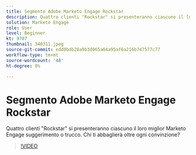 ```yaml
---
title: Segmento Adobe Marketo Engage Rockstar
description: Quattro clienti "Rockstar" si presenteranno ciascuno il loro miglior Marketo Engage suggerimento o trucco. Chi ti abbaglierà oltre ogni convinzione?
solution: Marketo Engage
role: User
level: Beginner
kt: 9707
thumbnail: 340311.jpeg
source-git-commit: edd0bdb28a9b3d065a64a95af6a216b747577c77
workflow-type: tm+mt
source-wordcount: '48'
ht-degree: 0%

---
```


# Segmento Adobe Marketo Engage Rockstar

Quattro clienti &quot;Rockstar&quot; si presenteranno ciascuno il loro miglior Marketo Engage suggerimento o trucco. Chi ti abbaglierà oltre ogni convinzione?

>[!VIDEO](https://video.tv.adobe.com/v/340311/?quality=12&learn=on)
